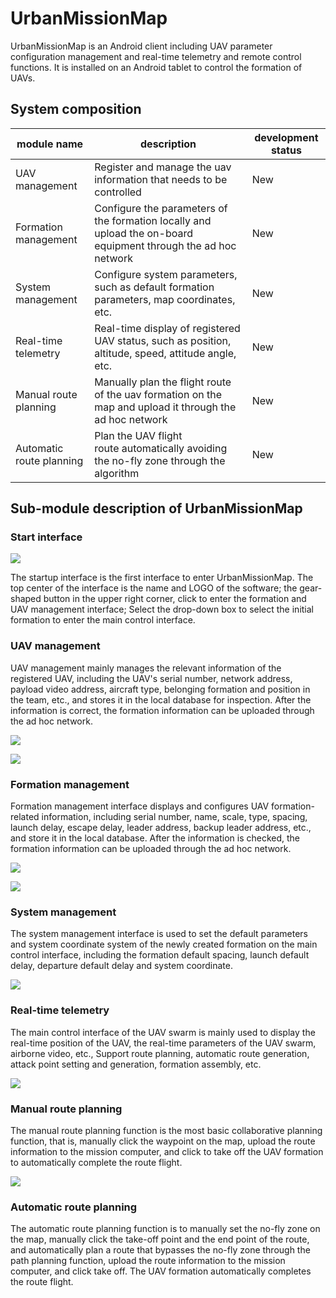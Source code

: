 # UrbanMissionMap

UrbanMissionMap is an Android client including UAV parameter configuration management and real-time telemetry and remote control functions. It is installed on an Android tablet to control the formation of UAVs.

## System composition

| module name              | description                                                                                                    | development status |
| ------------------------ | -------------------------------------------------------------------------------------------------------------- | ------------------ |
| UAV management           | Register and manage the uav information that needs to be controlled                                            | New                |
| Formation management     | Configure the parameters of the formation locally and upload the on-board equipment through the ad hoc network | New                |
| System management        | Configure system parameters, such as default formation parameters, map coordinates, etc.                       | New                |
| Real-time telemetry      | Real-time display of registered UAV status, such as position, altitude, speed, attitude angle, etc.            | New                |
| Manual route planning    | Manually plan the flight route of the uav formation on the map and upload it through the ad hoc network        | New                |
| Automatic route planning | Plan the UAV flight route automatically avoiding the no-fly zone through the algorithm                         | New                |

## Sub-module description of UrbanMissionMap

### Start interface

![](D:\APP\UrbanMissionMap\img\boot.jpg)

The startup interface is the first interface to enter UrbanMissionMap. The top center of the interface is the name and LOGO of the software; the gear-shaped button in the upper right corner, click to enter the formation and UAV management interface; Select the drop-down box to select the initial formation to enter the main control interface.

### UAV management

UAV management mainly manages the relevant information of the registered UAV, including the UAV's serial number, network address, payload video address, aircraft type, belonging formation and position in the team, etc., and stores it in the local database for inspection. After the information is correct, the formation information can be uploaded through the ad hoc network.

![](D:\APP\UrbanMissionMap\img\UAVsetting.jpg)

![](D:\APP\UrbanMissionMap\img\newuav.jpg)

### Formation management

Formation management interface displays and configures UAV formation-related information, including serial number, name, scale, type, spacing, launch delay, escape delay, leader address, backup leader address, etc., and store it in the local database. After the information is checked, the formation information can be uploaded through the ad hoc network.

![](D:\APP\UrbanMissionMap\img\swarmsetting.jpg)

![](D:\APP\UrbanMissionMap\img\newswarm.jpg)

### System management

The system management interface is used to set the default parameters and system coordinate system of the newly created formation on the main control interface, including the formation default spacing, launch default delay, departure default delay and system coordinate.

![](D:\APP\UrbanMissionMap\img\syssetting.jpg)

### Real-time telemetry

The main control interface of the UAV swarm is mainly used to display the real-time position of the UAV, the real-time parameters of the UAV swarm, airborne video, etc.,  Support route planning, automatic route generation, attack point setting and generation, formation assembly, etc.

![](D:\APP\UrbanMissionMap\img\flight.jpg)

### Manual route planning

The manual route planning function is the most basic collaborative planning function, that is, manually click the waypoint on the map, upload the route information to the mission computer, and click to take off the UAV formation to automatically complete the route flight.

![](D:\APP\UrbanMissionMap\img\waypoint.jpg)

### Automatic route planning

The automatic route planning function is to manually set the no-fly zone on the map, manually click the take-off point and the end point of the route, and automatically plan a route that bypasses the no-fly zone through the path planning function, upload the route information to the mission computer, and click take off. The UAV formation automatically completes the route flight.
